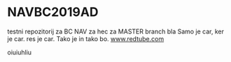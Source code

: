 # NAVBC2019AD

testni repozitorij za BC NAV za hec za MASTER branch bla Samo je car, ker je car. res je car. Tako je in tako bo.
www.redtube.com

oiuiuhliu
